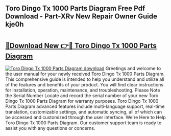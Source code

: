 ## Toro Dingo Tx 1000 Parts Diagram Free Pdf Download - Part-XRv New Repair Owner Guide kje0h

# <h2><a href="http://dfuo1e.blite.top/?on=Toro+Dingo+Tx+1000+Parts+Diagram">🔗Download New 👉🔴 Toro Dingo Tx 1000 Parts Diagram</a></h2>

[![Toro Dingo Tx 1000 Parts Diagram download](https://i.imgur.com/lujVjoI.png)](http://dfuo1e.blite.top/?on=Toro+Dingo+Tx+1000+Parts+Diagram)
Greetings and welcome to the user manual for your newly received Toro Dingo Tx 1000 Parts Diagram. This comprehensive guide is intended to help you understand and utilize all of the features and benefits of your product. You will find clear instructions for installation, operation, maintenance, and troubleshooting. Please Note the Serial Number Locate and record the serial number of your new Toro Dingo Tx 1000 Parts Diagram for warranty purposes. Toro Dingo Tx 1000 Parts Diagram advanced features include multi-language support, real-time translation, customizable settings, and automatic syncing, all of which can be accessed and customized through the user interface. We're Here to Help Toro Dingo Tx 1000 Parts Diagram. Our customer support team is ready to assist you with any questions or concerns.
